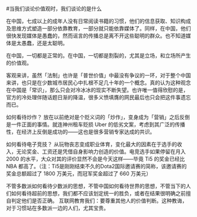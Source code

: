 #﻿当我们谈论价值观时，我们谈论的是什么

在中国，七成以上的成年人没有日常阅读书籍的习惯，他们的信息获取、知识构成及思维方式塑造一部分依靠教育，一部分就只能依靠媒体了。同样，在中国，他们很快发现媒体是愚蠢的，然而谣言的传播总是离不开这些聪明的群众。也不知道媒体是太愚蠢，还是太聪明。

在中国，一切都是正常的。在中国，一切都是割裂的，尤其是立场，和立场所产生的价值观。

客观来讲，虽然「法制」也许是「普世价值」中最没有争议的一环，对于整个中国来讲，也只是在少数城市居民心中扎根不足几十年的一个概念。真的认为这种观念在中国是「常识」，那么只会对冷冰冰的现实不断失望。也许唯一值得欣慰的是，官方的冷处理伴随话题日渐的降温，很多义愤填膺的网民最后也只会把这件事遗忘而已。

如何看待炒作？ 放在以前绝对是个贬义词的「炒作」，变身成为「营销」之后反倒是一件正面的事情。就连神州租车贬损 Uber 的低劣文案，考虑到其广泛的传播性，在经济上反倒是成功的——这也是很多营销专家达成的共识。

如何看待电子竞技？ 从玩物丧志变成职业体育，变化最大的因素在于选手的收入，无论奖金、工资还是凭借自身影响力创造的价值。电竞选手如果停留在月入 2000 的水平，大众对其的评价显然不会是今天这样——毕竟 Ti5 的奖金已经比 NBA 都高了。（注：Ti5是刚刚结束不久的Dota2国际邀请赛的简称，该邀请赛的奖金总额超过了 1800 万美元，而冠军奖金超过了 660 万美元）

不管多数派如何看待少数派的思想，不管中国如何看待世界的思想，不管当下的人们如何看待超前的思想，我们都不应该划定统一的胜负，或者在结果很明确之前擅自判定他们是否正确。 互联网教育我们：要尊重其他人的价值判断。这种教诲，对于习惯站在多数派一边的人们，尤其宝贵。

